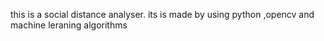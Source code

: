 this is a social distance analyser. its is made by using python ,opencv and machine leraning algorithms
